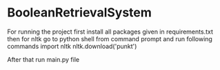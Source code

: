 # BooleanRetrievalSystem

For running the project first install all packages given in requirements.txt 
then for nltk go to python shell from command prompt and run following commands 
import nltk 
nltk.download('punkt')

After that run main.py file 
